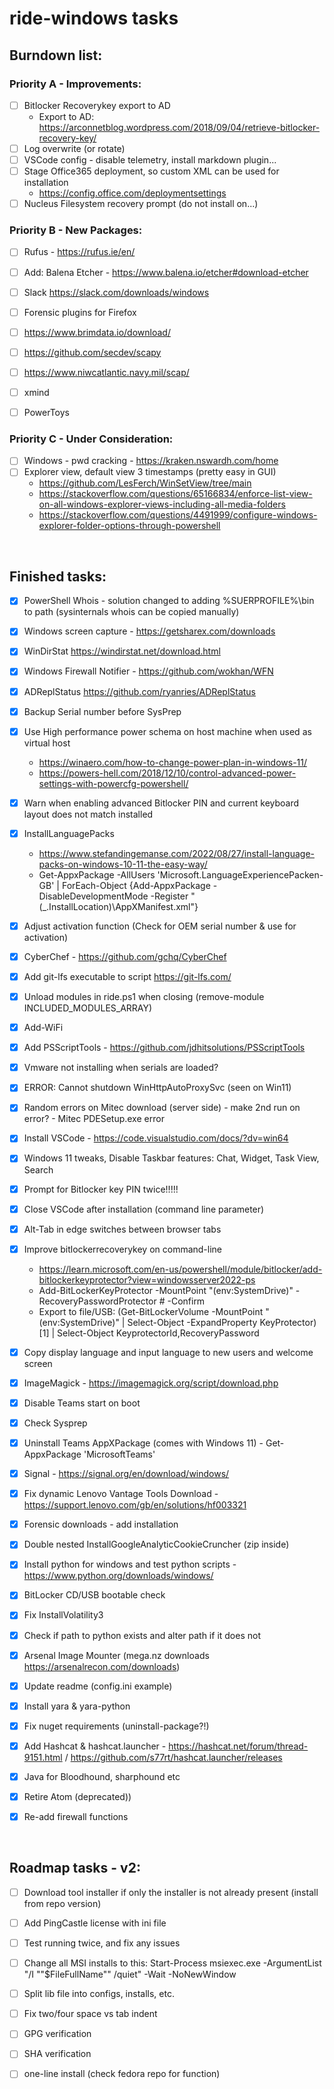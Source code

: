 # ride-windows tasks

## Burndown list:

### Priority A - Improvements:
- [ ] Bitlocker Recoverykey export to AD
  * Export to AD: https://arconnetblog.wordpress.com/2018/09/04/retrieve-bitlocker-recovery-key/
- [ ] Log overwrite (or rotate)
- [ ] VSCode config - disable telemetry, install markdown plugin...
- [ ] Stage Office365 deployment, so custom XML can be used for installation
  * https://config.office.com/deploymentsettings
- [ ] Nucleus Filesystem recovery prompt (do not install on...)

### Priority B - New Packages:
- [ ] Rufus - https://rufus.ie/en/
- [ ] Add: Balena Etcher - https://www.balena.io/etcher#download-etcher
- [ ] Slack https://slack.com/downloads/windows
- [ ] Forensic plugins for Firefox
- [ ] https://www.brimdata.io/download/
- [ ] https://github.com/secdev/scapy
- [ ] https://www.niwcatlantic.navy.mil/scap/
- [ ] xmind
- [ ] PowerToys


### Priority C - Under Consideration:
- [ ] Windows - pwd cracking - https://kraken.nswardh.com/home
- [ ] Explorer view, default view 3 timestamps (pretty easy in GUI)
  * https://github.com/LesFerch/WinSetView/tree/main
  * https://stackoverflow.com/questions/65166834/enforce-list-view-on-all-windows-explorer-views-including-all-media-folders
  * https://stackoverflow.com/questions/4491999/configure-windows-explorer-folder-options-through-powershell

&nbsp;

## Finished tasks:
- [x] PowerShell Whois - solution changed to adding %SUERPROFILE%\bin to path (sysinternals whois can be copied manually)
- [x] Windows screen capture - https://getsharex.com/downloads
- [x] WinDirStat https://windirstat.net/download.html
- [x] Windows Firewall Notifier - https://github.com/wokhan/WFN
- [x] ADReplStatus https://github.com/ryanries/ADReplStatus
- [x] Backup Serial number before SysPrep
- [x] Use High performance power schema on host machine when used as virtual host
  * https://winaero.com/how-to-change-power-plan-in-windows-11/
  * https://powers-hell.com/2018/12/10/control-advanced-power-settings-with-powercfg-powershell/
- [x] Warn when enabling advanced Bitlocker PIN and current keyboard layout does not match installed 
- [x] InstallLanguagePacks
  * https://www.stefandingemanse.com/2022/08/27/install-language-packs-on-windows-10-11-the-easy-way/
  * Get-AppxPackage -AllUsers 'Microsoft.LanguageExperiencePacken-GB' | ForEach-Object {Add-AppxPackage -DisableDevelopmentMode -Register "$($_.InstallLocation)\AppXManifest.xml"}
- [x] Adjust activation function (Check for OEM serial number & use for activation)
- [x] CyberChef - https://github.com/gchq/CyberChef
- [x] Add git-lfs executable to script https://git-lfs.com/
- [x] Unload modules in ride.ps1 when closing (remove-module INCLUDED_MODULES_ARRAY)
- [x] Add-WiFi
- [x] Add PSScriptTools - https://github.com/jdhitsolutions/PSScriptTools
- [x] Vmware not installing when serials are loaded?
- [X] ERROR: Cannot shutdown WinHttpAutoProxySvc (seen on Win11)
- [x] Random errors on Mitec download (server side) - make 2nd run on error? - Mitec PDESetup.exe error
- [x] Install VSCode - https://code.visualstudio.com/docs/?dv=win64
- [x] Windows 11 tweaks, Disable Taskbar features:  Chat, Widget, Task View, Search
- [X] Prompt for Bitlocker key PIN twice!!!!!
- [x] Close VSCode after installation (command line parameter)
- [x] Alt-Tab in edge switches between browser tabs
- [x] Improve bitlockerrecoverykey on command-line
  * https://learn.microsoft.com/en-us/powershell/module/bitlocker/add-bitlockerkeyprotector?view=windowsserver2022-ps
  * Add-BitLockerKeyProtector -MountPoint "$($env:SystemDrive)" -RecoveryPasswordProtector # -Confirm 
  * Export to file/USB: (Get-BitLockerVolume -MountPoint "$($env:SystemDrive)" | Select-Object -ExpandProperty KeyProtector)[1] | Select-Object KeyprotectorId,RecoveryPassword
- [x] Copy display language and input language to new users and welcome screen
- [x] ImageMagick - https://imagemagick.org/script/download.php
- [x] Disable Teams start on boot
- [x] Check Sysprep
- [x] Uninstall Teams AppXPackage (comes with Windows 11) - Get-AppxPackage 'MicrosoftTeams'
- [x] Signal - https://signal.org/en/download/windows/
- [x] Fix dynamic Lenovo Vantage Tools Download - https://support.lenovo.com/gb/en/solutions/hf003321
- [x] Forensic downloads - add installation
- [x] Double nested InstallGoogleAnalyticCookieCruncher (zip inside)
- [x] Install python for windows and test python scripts - https://www.python.org/downloads/windows/
- [x] BitLocker CD/USB bootable check
- [X] Fix InstallVolatility3  
- [x] Check if path to python exists and alter path if it does not
- [x] Arsenal Image Mounter (mega.nz downloads https://arsenalrecon.com/downloads)
- [x] Update readme (config.ini example)
- [x] Install yara & yara-python
- [x] Fix nuget requirements (uninstall-package?!)
- [x] Add Hashcat & hashcat.launcher - https://hashcat.net/forum/thread-9151.html / https://github.com/s77rt/hashcat.launcher/releases
- [x] Java for Bloodhound, sharphound etc
- [x] Retire Atom (deprecated))
- [x] Re-add firewall functions


&nbsp;

## Roadmap tasks - v2:
- [ ] Download tool installer if only the installer is not already present (install from repo version)
- [ ] Add PingCastle license with ini file
- [ ] Test running twice, and fix any issues
- [ ] Change all MSI installs to this: Start-Process msiexec.exe -ArgumentList "/I ""$FileFullName"" /quiet" -Wait -NoNewWindow
- [ ] Split lib file into configs, installs, etc.
- [ ] Fix two/four space vs tab indent
- [ ] GPG verification
- [ ] SHA verification
- [ ] one-line install (check fedora repo for function)

